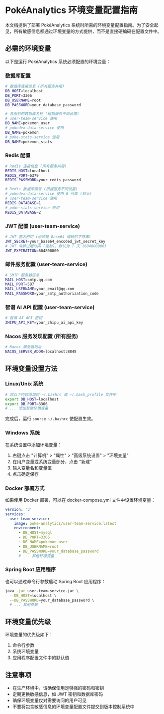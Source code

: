 # PokéAnalytics 环境变量配置指南

本文档提供了部署 PokéAnalytics 系统时所需的环境变量配置指南。为了安全起见，所有敏感信息都通过环境变量的方式提供，而不是直接硬编码在配置文件中。

## 必需的环境变量

以下是运行 PokéAnalytics 系统必须配置的环境变量：

### 数据库配置

```bash
# 数据库连接信息 (所有服务共用)
DB_HOST=localhost
DB_PORT=3306
DB_USERNAME=root
DB_PASSWORD=your_database_password

# 各服务的数据库名称 (根据服务不同设置)
# user-team-service 使用
DB_NAME=pokemon_user
# pokedex-data-service 使用
DB_NAME=pokemon
# poke-stats-service 使用
DB_NAME=pokemon_stats
```

### Redis 配置

```bash
# Redis 连接信息 (所有服务共用)
REDIS_HOST=localhost
REDIS_PORT=6379
REDIS_PASSWORD=your_redis_password

# Redis 数据库编号 (根据服务不同设置)
# pokedex-data-service 使用 0 号库 (默认)
# user-team-service 使用
REDIS_DATABASE=1
# poke-stats-service 使用
REDIS_DATABASE=2
```

### JWT 配置 (user-team-service)

```bash
# JWT 签名密钥 (必须是 Base64 编码的字符串)
JWT_SECRET=your_base64_encoded_jwt_secret_key
# JWT 令牌过期时间 (毫秒)，默认为 7 天 (604800000)
JWT_EXPIRATION=604800000
```

### 邮件服务配置 (user-team-service)

```bash
# SMTP 服务器信息
MAIL_HOST=smtp.qq.com
MAIL_PORT=587
MAIL_USERNAME=your_email@qq.com
MAIL_PASSWORD=your_smtp_authorization_code
```

### 智谱 AI API 配置 (user-team-service)

```bash
# 智谱 AI API 密钥
ZHIPU_API_KEY=your_zhipu_ai_api_key
```

### Nacos 服务发现配置 (所有服务)

```bash
# Nacos 服务器地址
NACOS_SERVER_ADDR=localhost:8848
```

## 环境变量设置方法

### Linux/Unix 系统

```bash
# 将以下内容添加到 ~/.bashrc 或 ~/.bash_profile 文件中
export DB_HOST=localhost
export DB_PORT=3306
# ... 添加其他环境变量
```

完成后，运行 `source ~/.bashrc` 使配置生效。

### Windows 系统

在系统设置中添加环境变量：

1. 右键点击 "计算机" > "属性" > "高级系统设置" > "环境变量"
2. 在用户变量或系统变量部分，点击 "新建"
3. 输入变量名和变量值
4. 点击确定保存

### Docker 部署方式

如果使用 Docker 部署，可以在 docker-compose.yml 文件中设置环境变量：

```yaml
version: '3'
services:
  user-team-service:
    image: poke-analytics/user-team-service:latest
    environment:
      - DB_HOST=mysql
      - DB_PORT=3306
      - DB_NAME=pokemon_user
      - DB_USERNAME=root
      - DB_PASSWORD=your_database_password
      # ... 其他环境变量
```

### Spring Boot 应用程序

也可以通过命令行参数启动 Spring Boot 应用程序：

```bash
java -jar user-team-service.jar \
  --DB_HOST=localhost \
  --DB_PASSWORD=your_database_password \
  # ... 其他参数
```

## 环境变量优先级

环境变量的优先级如下：

1. 命令行参数
2. 系统环境变量
3. 应用程序配置文件中的默认值

## 注意事项

- 在生产环境中，请确保使用足够强的密码和密钥
- 定期更换敏感信息，如 JWT 密钥和数据库密码
- 确保环境变量仅对需要访问的用户可见
- 不要将包含敏感信息的环境变量配置文件提交到版本控制系统中
